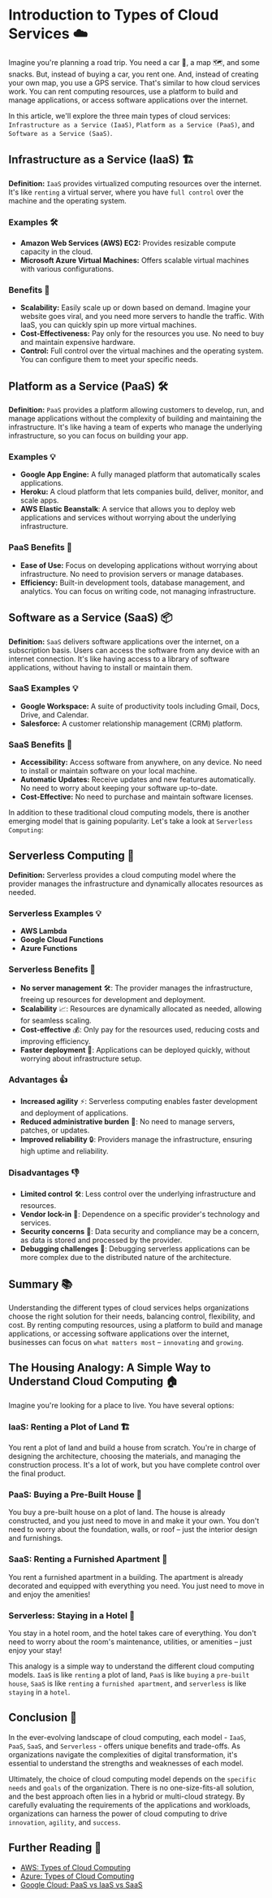 # Introduction to Types of Cloud Services ☁️

Imagine you're planning a road trip. You need a car 🚗, a map 🗺️, and some snacks. But, instead of buying a car, you rent one. And, instead of creating your own map, you use a GPS service. That's similar to how cloud services work. You can rent computing resources, use a platform to build and manage applications, or access software applications over the internet.

In this article, we'll explore the three main types of cloud services: `Infrastructure as a Service (IaaS)`, `Platform as a Service (PaaS)`, and `Software as a Service (SaaS)`.

## Infrastructure as a Service (IaaS) 🏗️

**Definition:** `IaaS` provides virtualized computing resources over the internet. It's like `renting` a virtual server, where you have `full control` over the machine and the operating system.

### Examples 🛠️

- **Amazon Web Services (AWS) EC2:** Provides resizable compute capacity in the cloud.
- **Microsoft Azure Virtual Machines:** Offers scalable virtual machines with various configurations.

### Benefits 🌟

- **Scalability:** Easily scale up or down based on demand. Imagine your website goes viral, and you need more servers to handle the traffic. With IaaS, you can quickly spin up more virtual machines.
- **Cost-Effectiveness:** Pay only for the resources you use. No need to buy and maintain expensive hardware.
- **Control:** Full control over the virtual machines and the operating system. You can configure them to meet your specific needs.

## Platform as a Service (PaaS) 🛠️

**Definition:** `PaaS` provides a platform allowing customers to develop, run, and manage applications without the complexity of building and maintaining the infrastructure. It's like having a team of experts who manage the underlying infrastructure, so you can focus on building your app.

### Examples 💡

- **Google App Engine:** A fully managed platform that automatically scales applications.
- **Heroku:** A cloud platform that lets companies build, deliver, monitor, and scale apps.
- **AWS Elastic Beanstalk**: A service that allows you to deploy web applications and services without worrying about the underlying infrastructure.

### PaaS Benefits 🌟

- **Ease of Use:** Focus on developing applications without worrying about infrastructure. No need to provision servers or manage databases.
- **Efficiency:** Built-in development tools, database management, and analytics. You can focus on writing code, not managing infrastructure.

## Software as a Service (SaaS) 📦

**Definition:** `SaaS` delivers software applications over the internet, on a subscription basis. Users can access the software from any device with an internet connection. It's like having access to a library of software applications, without having to install or maintain them.

### SaaS Examples 💡

- **Google Workspace:** A suite of productivity tools including Gmail, Docs, Drive, and Calendar.
- **Salesforce:** A customer relationship management (CRM) platform.

### SaaS Benefits 🌟

- **Accessibility:** Access software from anywhere, on any device. No need to install or maintain software on your local machine.
- **Automatic Updates:** Receive updates and new features automatically. No need to worry about keeping your software up-to-date.
- **Cost-Effective:** No need to purchase and maintain software licenses.

In addition to these traditional cloud computing models, there is another emerging model that is gaining popularity. Let's take a look at `Serverless Computing`:

## Serverless Computing 🚀

**Definition:** Serverless provides a cloud computing model where the provider manages the infrastructure and dynamically allocates resources as needed.

### Serverless Examples 💡

- **AWS Lambda**
- **Google Cloud Functions**
- **Azure Functions**

### Serverless Benefits 🌟

- **No server management** 🛠️: The provider manages the infrastructure, freeing up resources for development and deployment.
- **Scalability** 📈: Resources are dynamically allocated as needed, allowing for seamless scaling.
- **Cost-effective** 💰: Only pay for the resources used, reducing costs and improving efficiency.
- **Faster deployment** 🚀: Applications can be deployed quickly, without worrying about infrastructure setup.

### Advantages 👍

- **Increased agility** ⚡: Serverless computing enables faster development and deployment of applications.
- **Reduced administrative burden** 🧹: No need to manage servers, patches, or updates.
- **Improved reliability** 🔒: Providers manage the infrastructure, ensuring high uptime and reliability.

### Disadvantages 👎

- **Limited control** 🛠️: Less control over the underlying infrastructure and resources.
- **Vendor lock-in** 🔗: Dependence on a specific provider's technology and services.
- **Security concerns** 🔐: Data security and compliance may be a concern, as data is stored and processed by the provider.
- **Debugging challenges** 🐞: Debugging serverless applications can be more complex due to the distributed nature of the architecture.

## Summary 📚

Understanding the different types of cloud services helps organizations choose the right solution for their needs, balancing control, flexibility, and cost. By renting computing resources, using a platform to build and manage applications, or accessing software applications over the internet, businesses can focus on `what matters most` – `innovating` and `growing`.

## The Housing Analogy: A Simple Way to Understand Cloud Computing 🏠

Imagine you're looking for a place to live. You have several options:

### IaaS: Renting a Plot of Land 🏗️

You rent a plot of land and build a house from scratch. You're in charge of designing the architecture, choosing the materials, and managing the construction process. It's a lot of work, but you have complete control over the final product.

### PaaS: Buying a Pre-Built House 🏡

You buy a pre-built house on a plot of land. The house is already constructed, and you just need to move in and make it your own. You don't need to worry about the foundation, walls, or roof – just the interior design and furnishings.

### SaaS: Renting a Furnished Apartment 🏢

You rent a furnished apartment in a building. The apartment is already decorated and equipped with everything you need. You just need to move in and enjoy the amenities!

### Serverless: Staying in a Hotel 🏨

You stay in a hotel room, and the hotel takes care of everything. You don't need to worry about the room's maintenance, utilities, or amenities – just enjoy your stay!

This analogy is a simple way to understand the different cloud computing models. `IaaS` is like `renting` a plot of land, `PaaS` is like `buying` a `pre-built house`, `SaaS` is like `renting` a `furnished apartment`, and `serverless` is like `staying` in a `hotel`.

## Conclusion 🏁

In the ever-evolving landscape of cloud computing, each model - `IaaS`, `PaaS`, `SaaS`, and `Serverless` - offers unique benefits and trade-offs. As organizations navigate the complexities of digital transformation, it's essential to understand the strengths and weaknesses of each model.

Ultimately, the choice of cloud computing model depends on the `specific needs` and `goals` of the organization. There is no one-size-fits-all solution, and the best approach often lies in a hybrid or multi-cloud strategy. By carefully evaluating the requirements of the applications and workloads, organizations can harness the power of cloud computing to drive `innovation`, `agility`, and `success`.

## Further Reading 📖

- [AWS: Types of Cloud Computing](https://aws.amazon.com/types-of-cloud-computing/)
- [Azure: Types of Cloud Computing](https://azure.microsoft.com/en-in/resources/cloud-computing-dictionary/types-of-cloud-computing)
- [Google Cloud: PaaS vs IaaS vs SaaS](https://cloud.google.com/learn/paas-vs-iaas-vs-saas)
